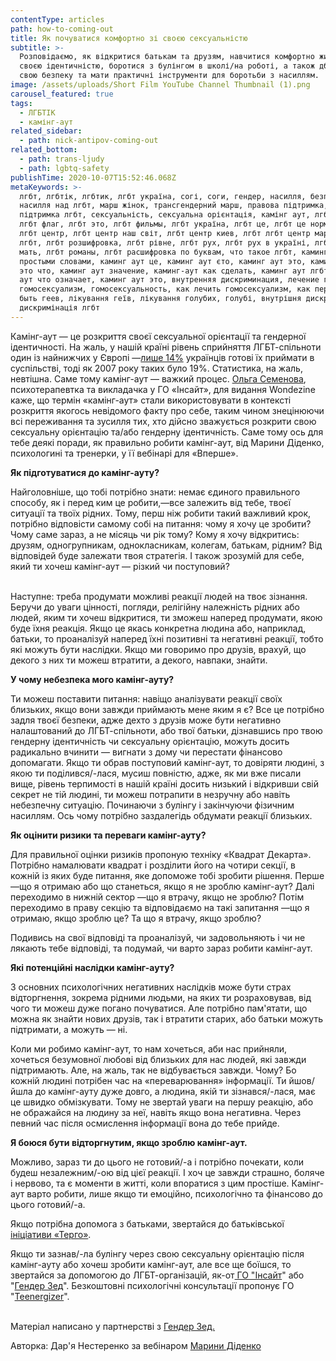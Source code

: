```yaml
---
contentType: articles
path: how-to-coming-out
title: Як почуватися комфортно зі своєю сексуальністю
subtitle: >-
  Розповідаємо, як відкритися батькам та друзям, навчитися комфортно жити зі
  своєю ідентичністю, боротися з булінгом в школі/на роботі, а також дбати про
  свою безпеку та мати практичні інструменти для боротьби з насиллям. 
image: /assets/uploads/Short Film YouTube Channel Thumbnail (1).png
carousel_featured: true
tags:
  - ЛГБТІК
  - камінг-аут
related_sidebar:
  - path: nick-antipov-coming-out
related_bottom:
  - path: trans-ljudy
  - path: lgbtq-safety
publishTime: 2020-10-07T15:52:46.068Z
metaKeywords: >-
  лгбт, лгбтік, лгбтик, лгбт україна, согі, соги, гендер, насилля, безпека,
  насилля над лгбт, марш жінок, трансгендерний марш, правова підтримка, правова
  підтримка лгбт, сексуальність, сексуальна орієнтація, камінг аут, лгбтик это,
  лгбт флаг, лгбт это, лгбт фильмы, лгбт україна, лгбт це, лгбт це нормально,
  лгбт центр, лгбт центр наш світ, лгбт центр киев, лгбт лгбт центр мариуполь, о
  лгбт, лгбт розшифровка, лгбт рівне, лгбт рух, лгбт рух в україні, лгбт родина
  мать, лгбт романы, лгбт расшифровка по буквам, что такое лгбт, каминг аут это
  простыми словами, каминг аут це, каминг аут єто, каминг аут это, каминг аут
  это что, каминг аут значение, каминг-аут как сделать, каминг аут лгбт, каминг
  аут что означает, каминг аут это, внутренняя дискриминация, лечение геев,
  гомосексуализм, гомосексуальность, как лечить гомосексуализм, как перестать
  быть геев, лікування геїв, лікування голубих, голубі, внутрішня дискримінація,
  дискримінація лгбт
---
```

<!--StartFragment-->

Камінг-аут — це розкриття своєї сексуальної орієнтації та гендерної ідентичності. На жаль, у нашій країні рівень сприйняття ЛГБТ-спільноти один із найнижчих у Європі —[лише 14%](https://www.rferl.org/a/how-europeans-view-homosexuality/30230588.html) українців готові їх приймати в суспільстві, тоді як 2007 року таких було 19%. Статистика, на жаль, невтішна. Саме тому камінг-аут — важкий процес. [Ольга Семенова](https://www.wonderzine.com.ua/wonderzine/life/good-question/991-u-mene-kaming-aut-chi-mozhna-vzhivati-tsey-termin-v-inshih-znachennyah), психотерапевтка та викладачка у ГО «Інсайт», для видання Wondezine каже, що термін «камінг-аут» стали використовувати в контексті розкриття якогось невідомого факту про себе, таким чином знецінюючи всі переживання та зусилля тих, хто дійсно зважується розкрити свою сексуальну орієнтацію та/або гендерну ідентичність. Саме тому ось для тебе деякі поради, як правильно робити камінг-аут, від Марини Діденко, психологині та тренерки, у її вебінарі для «Вперше».

**Як підготуватися до камінг-ауту?**

Найголовніше, що тобі потрібно знати: немає єдиного правильного способу, як і перед ким це робити,—все залежить від тебе, твоєї ситуації та твоїх рідних. Тому, перш ніж робити такий важливий крок, потрібно відповісти самому собі на питання: чому я хочу це зробити? Чому саме зараз, а не місяць чи рік тому? Кому я хочу відкритись: друзям, одногрупникам, однокласникам, колегам, батькам, рідним? Від відповідей буде залежати твоя стратегія. І також зрозумій для себе, який ти хочеш камінг-аут — різкий чи поступовий?

\
Наступне: треба продумати можливі реакції людей на твоє зізнання. Беручи до уваги цінності, погляди, релігійну належність рідних або людей, яким ти хочеш відкритися, ти зможеш наперед продумати, якою буде їхня реакція. Якщо це якась конкретна людина або, наприклад, батьки, то проаналізуй наперед їхні позитивні та негативні реакції, тобто які можуть бути наслідки. Якщо ми говоримо про друзів, врахуй, що декого з них ти можеш втратити, а декого, навпаки, знайти.

**У чому небезпека мого камінг-ауту?**

Ти можеш поставити питання: навіщо аналізувати реакції своїх близьких, якщо вони завжди приймають мене яким я є? Все це потрібно задля твоєї безпеки, адже дехто з друзів може бути негативно налаштований до ЛГБТ-спільноти, або твої батьки, дізнавшись про твою гендерну ідентичність чи сексуальну орієнтацію, можуть досить радикально вчинити — вигнати з дому чи перестати фінансово допомагати. Якщо ти обрав поступовий камінг-аут, то довіряти людині, з якою ти поділився/-лася, мусиш повністю, адже, як ми вже писали вище, рівень терпимості в нашій країні досить низький і відкривши свій секрет не тій людині, ти можеш потрапити в незручну або навіть небезпечну ситуацію. Починаючи з булінгу і закінчуючи фізичним насиллям. Ось чому потрібно заздалегідь обдумати реакції близьких.

**Як оцінити ризики та переваги камінг-ауту?**

Для правильної оцінки ризиків пропоную техніку «Квадрат Декарта». Потрібно намалювати квадрат і розділити його на чотири секції, в кожній із яких буде питання, яке допоможе тобі зробити рішення. Перше —що я отримаю або що станеться, якщо я не зроблю камінг-аут? Далі переходимо в нижній сектор —що я втрачу, якщо не зроблю? Потім переходимо в праву секцію та відповідаємо на такі запитання —що я отримаю, якщо зроблю це? Та що я втрачу, якщо зроблю?

Подивись на свої відповіді та проаналізуй, чи задовольняють і чи не лякають тебе відповіді, та подумай, чи варто зараз робити камінг-аут.

**Які потенційні наслідки камінг-ауту?**

З основних психологічних негативних наслідків може бути страх відторгнення, зокрема рідними людьми, на яких ти розраховував, від чого ти можеш дуже погано почуватися. Але потрібно пам'ятати, що можна як знайти нових друзів, так і втратити старих, або батьки можуть підтримати, а можуть — ні.

Коли ми робимо камінг-аут, то нам хочеться, аби нас прийняли, хочеться безумовної любові від близьких для нас людей, які завжди підтримають. Але, на жаль, так не відбувається завжди. Чому? Бо кожній людині потрібен час на «переварювання» інформації. Ти йшов/йшла до камінг-ауту дуже довго, а людина, якій ти зізнався/-лася, має це швидко обмізкувати. Тому не звертай уваги на першу реакцію, або не ображайся на людину за неї, навіть якщо вона негативна. Через певний час після осмислення інформації вона до тебе прийде.

**Я боюся бути відторгнутим, якщо зроблю камінг-аут.**

Можливо, зараз ти до цього не готовий/-а і потрібно почекати, коли будеш незалежним/-ою від цієї реакції. І хоч це завжди страшно, боляче і нервово, та є моменти в житті, коли впоратися з цим простіше. Камінг-аут варто робити, лише якщо ти емоційно, психологічно та фінансово до цього готовий/-а.

Якщо потрібна допомога з батьками, звертайся до батьківської [ініціативи «Терго»](https://tergo.org.ua/).

Якщо ти зазнав/-ла булінгу через свою сексуальну орієнтацію після камінг-ауту або хочеш зробити камінг-аут, але все ще боїшся, то звертайся за допомогою до ЛГБТ-організацій, як-от[ ГО "Інсайт](https://www.insight-ukraine.org/uk)" або "[](https://teenergizer.org/)[Гендер Зед](https://genderz.org.ua/)". Безкоштовні психологічні консультації  пропонує ГО "[Teenergizer](https://teenergizer.org/consultations/)".

\
Матеріал написано у партнерстві з [Гендер Зед.](https://genderz.org.ua/)

Авторка: Дар'я Нестеренко за вебінаром [Марини Діденко](https://www.facebook.com/mdidenko.com.ua)
